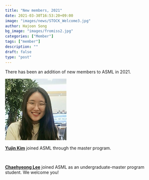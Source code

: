 ```yaml
---
title: "New members, 2021"
date: 2021-03-30T16:53:20+09:00
image: "images/news/STOCK_Welcome3.jpg"
author: Hajoon Song
bg_image: "images/fromiss2.jpg"
categories: ["Member"]
tags: ["member"]
description: ""
draft: false
type: "post"
---
```


There has been an addition of new members to ASML in 2021.

<div class='image'>
<img src="/images/group/yujinkim.jpg" class="img-responsive; width:50%;" alt="">
</div>

**[Yujin Kim](/group/yujinkim/#anchor)** joined ASML through the master program.


<div class='image'>
<img src="/images/group/chlee.jpeg" class="img-responsive; width:50%;" alt="">
</div>

**[Chaehyeong Lee](/group/chaehyeonglee/#anchor)** joined ASML as an undergraduate-master program student.
We welcome you!
<br>
